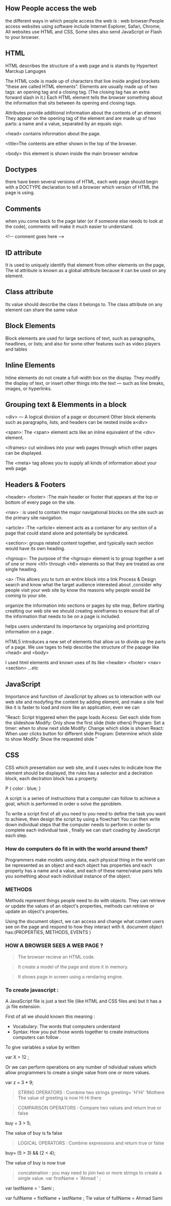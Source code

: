 ## How People access the web
the different ways in which people access the web is :
 web browser:People access websites using software  include Internet Explorer, Safari, Chrome, 
 All websites use HTML and CSS, Some sites also send JavaScript or Flash to your browser.

## HTML
HTML describes the structure of a web page and is stands by Hypertext Marckup Languges

The HTML code is made up of characters that live inside angled brackets "these are called HTML elements". Elements are usually made up of two tags: an opening tag and a closing tag. (The closing tag has an extra forward slash in it.) Each HTML element tells the browser something about the information that sits between its opening and closing tags.

Attributes provide additional information about the contents of an element. They appear on the opening tag of the element and are made up of two parts: a name and a value, separated by an equals sign.

&lt;head&gt; contains information about the page.

&lt;title>The contents are either shown in the top of the browser.

&lt;body> this element is shown inside the main browser window

## Doctypes
 there have been several versions of HTML, each web page should begin with a DOCTYPE declaration to tell a browser which version of HTML the page is using.

## Comments
when you come back to the page later (or if someone else needs to look at the code), comments will make it much easier to understand.

&lt;!-- comment goes here -->

## ID attribute
It is used to uniquely identify that element from other elements on the page, The id attribute is known as a global attribute because it can
be used on any element.

## Class attribute
Its value should describe the class it belongs to. The class attribute on any element can share the same value

## Block Elements
Block elements are used for large sections of text, such as paragraphs, headlines, or lists; and also for some other features such as video players and tables

## Inline Elements
Inline elements do not create a full-width box on the display. They modify the display of text, or insert other things into the text — such as line breaks, images, or hyperlinks.

## Grouping text & Elemments in a block

&lt;div>​ ​— A logical ​div​ision of a page or document Other block elements such as paragraphs, lists, and headers can be nested inside a​ ​&lt;div>

&lt;span>: The &lt;span> element acts like an inline equivalent of the &lt;div> element.

&lt;iframes> cut windows into your web pages through which other pages can be displayed.

The &lt;meta> tag allows you to supply all kinds of information about your web page.

## Headers & Footers

&lt;header> &lt;footer> :The main header or footer that appears at the top or bottom of every page on the site.

&lt;nav> :  is used to contain the major navigational blocks on the site such as the primary site navigation.

&lt;article> :The &lt;article> element acts as a container for any section of a page that could stand alone and potentially be syndicated.

&lt;section>:  groups related content together, and typically each section would have its own heading.

&lt;hgroup>: The purpose of the &lt;hgroup> element is to group together a set of one or more &lt;h1> through &lt;h6> elements so that they are
treated as one single heading.

&lt;a> :This allows you to turn an entire block into a link
Process & Design search and know what the target audience interested about ,consider why people visit your web site by know the reasons  why people would be coming to your site.

organize the information into sections or pages by site map, Before starting creatting our web site we should creating wireframes to ensure that all of the information that needs to be on a page is included.

 helps users understand its importance by organizing and prioritizing information on a page .

HTML5 introduces a new set of elements that allow us to divide up the 
parts of a page.  We use tages to help describe the structure of the papage like &lt;head> and &lt;body> 

I used html elements and known uses of its like &lt;header> &lt;footer> &lt;nav>  &lt;section> ...etc

## JavaScript

Importance and function  of JavaScript by allows us to interaction with our web site and modyfing the content by adding element,  and make a 
site feel like it is faster to load and more like an application, even we can

"React: Script triggered when the page loads 
Access: Get each slide from the slideshow 
Modify: Only show the first slide (hide others) 
Program: Set a timer: when to show next slide 
Modify: Change which slide is shown 
React: When user clicks button for different slide 
Program: Determine which slide to show 
Modify: Show the requested slide "


## CSS 

CSS which presentation our web site, and it uses rules to indicate how the element should be displayed, the rules has a selector and a declration block, each declration block has a property.


P { color : blue; }


A script is a series of instructions that a computer can follow to achieve a goal, which is performed in order o solve the pproblem.

To write a script first of all you need to  you need to define the task you want to  achieve, then design the script by using a flowchart  You can then write down individual steps that the computer needs to perform in order to complete each individual task , finally we can start coading by JavaScript each step.


### How do computers do fit in with the world around them?
 Programmers make models using data, each physical thing in the world can be represented as an object and each object has properties and each property has a name and a value, and each of these name/value pairs tells you something about each individual instance of the object.


### METHODS
Methods represent things people need to do with objects. They can retrieve or update the values of an object's properties, methods can retrieve or update an
object's properties.


Using the document object, we can access and change what content users see on the page and respond to how they interact with it.
document object has:(PROPERTIES, METHODS, EVENTS )

### HOW A BROWSER SEES A WEB PAGE ?
> The browser recieve an HTML code.

> It create a model of the page and store it in memory.

> It shows page in screen using a rendaring engine.

### To create javascript :
A JavaScript file is just a text file (like HTML and CSS files are) but it has a .js file extension. 


First of all we should known this meaning :


* Vocabulary: The words that computers 
understand 
* Syntax: How you put those words together to 
create instructions computers can follow .
 
To give variables a value by written

var X = 12 ; 


Or we can perform operations on any number of ndividual values which allow programmers to create a single value from one or more values.

var z = 3 * 9;


> STRING OPERATORS :
Combine two strings 
greeting= 'H'Hi' 'Mothere 
The value of greeting is now Hi Hi there

> COMPARISON OPERATORS :
Compare two values and return true or false

buy = 3 > 5; 

The value of buy is fa false

> LOGICAL OPERATORS :
Combine expressions and return true or false

buy= (5 > 3) && (2 < 4); 

The value of buy is now true

> concatenation :
 you may need to join two or more strings to create a single 
value.
 var firstName = 'Ahmad ' ; 

var lastName = ' Sami ; 

var fullName = fistName + lastName ;
Tle value of fullName = Ahmad Sami


